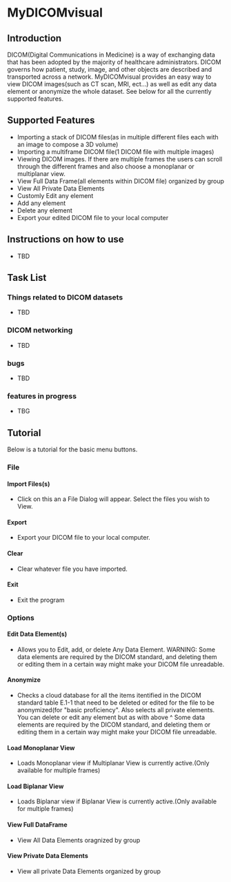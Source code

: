 # MyDICOMvisual
## Introduction
DICOM(Digital Communications in Medicine) is a way of exchanging data that has been adopted by the majority of healthcare administrators. DICOM governs how patient, study, image, and other objects are described and transported across a network. MyDICOMvisual provides an easy way to view DICOM images(such as CT scan, MRI, ect...) as well as edit any data element or anonymize the whole dataset. See below for all the currently supported features.

## Supported Features
- Importing a stack of DICOM files(as in multiple different files each with an image to compose a 3D volume) 
- Importing a multiframe DICOM file(1 DICOM file with multiple images)
- Viewing DICOM images. If there are multiple frames the users can scroll through the different frames and also choose a monoplanar or multiplanar view.
- View Full Data Frame(all elements within DICOM file) organized by group
- View All Private Data Elements
- Customly Edit any element
- Add any element
- Delete any element
- Export your edited DICOM file to your local computer

## Instructions on how to use
- TBD

## Task List
### Things related to DICOM datasets
- TBD
### DICOM networking
- TBD
### bugs
- TBD
### features in progress
- TBG

## Tutorial
Below is a tutorial for the basic menu buttons.
### File
#### Import Files(s)
- Click on this an a File Dialog will appear. Select the files you wish to View. 
#### Export
- Export your DICOM file to your local computer.
#### Clear
- Clear whatever file you have imported.
#### Exit
- Exit the program
### Options
#### Edit Data Element(s)
- Allows you to Edit, add, or delete Any Data Element. WARNING: Some data elements are required by the DICOM standard, and deleting them or editing them in a certain way might make your DICOM file unreadable.
#### Anonymize
- Checks a cloud database for all the items itentified in the DICOM standard table E.1-1 that need to be deleted or edited for the file to be anonymized(for "basic proficiency". Also selects all private elements. You can delete or edit any element but as with above ^  Some data elements are required by the DICOM standard, and deleting them or editing them in a certain way might make your DICOM file unreadable.
#### Load Monoplanar View
- Loads Monoplanar view if Multiplanar View is currently active.(Only available for multiple frames)
#### Load Biplanar View
- Loads Biplanar view if Biplanar View is currently active.(Only available for multiple frames)
#### View Full DataFrame
- View All Data Elements oragnized by group
#### View Private Data Elements
- View all private Data Elements organized by group
